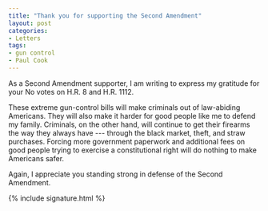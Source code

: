 ```yaml
---
title: "Thank you for supporting the Second Amendment"
layout: post
categories:
- Letters
tags:
- gun control
- Paul Cook
---
```


As a Second Amendment supporter, I am writing to express my gratitude for your No votes on H.R. 8 and H.R. 1112.

These extreme gun-control bills will make criminals out of law-abiding Americans. They will also make it harder for good people like me to defend my family. Criminals, on the other hand, will continue to get their firearms the way they always have --- through the black market, theft, and straw purchases. Forcing more government paperwork and additional fees on good people trying to exercise a constitutional right will do nothing to make Americans safer.

Again, I appreciate you standing strong in defense of the Second Amendment.

{% include signature.html %}
